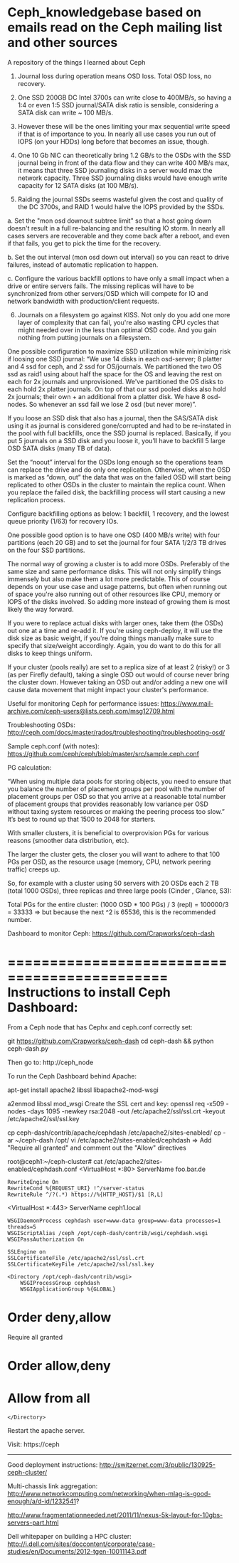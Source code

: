 Ceph_knowledgebase based on emails read on the Ceph mailing list and other sources
==================

A repository of the things I learned about Ceph

1.	Journal loss during operation means OSD loss. Total OSD loss, no recovery.

2.	One SSD 200GB DC Intel 3700s can write close to 400MB/s, so having a 1:4 or even 1:5 SSD journal/SATA disk ratio is sensible, considering a SATA disk can write ~ 100 MB/s.

3.	 However these will be the ones limiting your max sequential write speed if that is of importance to you. In nearly all use cases you run out of IOPS (on your HDDs) long before that becomes an issue, though.

4.	One 10 Gb NIC can theoretically bring 1.2 GB/s to the OSDs with the SSD journal being in front of the data flow and they can write 400 MB/s max, it means that three SSD journaling disks in a server would max the network capacity. Three SSD journaling disks would have enough write capacity for 12 SATA disks (at 100 MB/s).  

5.	Raiding the journal SSDs seems wasteful given the cost and quality of the DC 3700s, and RAID 1 would halve the IOPS provided by the SSDs.

a.	Set the "mon osd downout subtree limit" so that a host going down doesn't result in a full re-balancing and the resulting IO storm. In nearly all cases servers are recoverable and they come back after a reboot, and even if that fails, you get to pick the time for the recovery.

b. Set the out interval (mon osd down out interval) so you can react to drive failures, instead of automatic replication to happen.

c.	Configure the various backfill options to have only a small impact when a drive or entire servers fails. The missing replicas will have to be synchronized from other servers/OSD which will compete for IO and network bandwidth with production/client requests.

6.	Journals on a filesystem go against KISS. Not only do you add one more layer of complexity that can fail, you're also wasting CPU cycles that might needed over in the less than optimal OSD code. And you gain nothing from putting journals on a filesystem.

One possible configuration to maximize SSD utilization while minimizing risk if loosing one SSD journal:
“We use 14 disks in each osd-server; 8 platter and 4 ssd for ceph, and 2 ssd for OS/journals. We partitioned the two OS ssd as raid1 using about half the space for the OS and leaving the rest on each for 2x journals and unprovisioned. We've partitioned the OS disks to each hold 2x platter journals. On top of that our ssd pooled disks also hold 2x journals; their own + an additional from a platter disk. We have 8 osd-nodes. So whenever an ssd fail we lose 2 osd (but never more)”.

If you loose an SSD disk that also has a journal, then the SAS/SATA disk using it as journal is considered gone/corrupted and had to be re-instated in the pool with full backfills, once the SSD journal is replaced.
Basically, if you put 5 journals on a SSD disk and you loose it, you’ll have to backfill 5 large OSD SATA disks (many TB of data).

Set the “noout” interval  for the OSDs long enough so the operations team can replace the drive and do only one replication. Otherwise, when the OSD is marked as “down, out” the data that was on the failed OSD will start being replicated to other OSDs in the cluster to maintain the replica count. When you replace the failed disk, the backfilling process will start causing a new replication process.

Configure backfilling options as below: 1 backfill, 1 recovery, and the lowest queue priority (1/63) for recovery IOs.

One possible good option is to have one OSD (400 MB/s write) with four partitions (each 20 GB) and to set the journal for four SATA 1/2/3 TB drives on the four SSD partitions.


The normal way of growing a cluster is to add more OSDs. Preferably of the same size and same performance disks.
This will not only simplify things immensely but also make them a lot more predictable.
This of course depends on your use case and usage patterns, but often when running out of space you're also running out of other resources like CPU, memory or IOPS of the disks involved. So adding more instead of growing them is most likely the way forward.

If you were to replace actual disks with larger ones, take them (the OSDs) out one at a time and re-add it. If you're using ceph-deploy, it will use the disk size as basic weight, if you're doing things manually make sure to specify that size/weight accordingly. Again, you do want to do this for all disks to keep things uniform.

If your cluster (pools really) are set to a replica size of at least 2 (risky!) or 3 (as per Firefly default), taking a single OSD out would of course never bring the cluster down.
However taking an OSD out and/or adding a new one will cause data movement that might impact your cluster's performance.


Useful for monitoring Ceph for performance issues:
https://www.mail-archive.com/ceph-users@lists.ceph.com/msg12709.html

Troubleshooting OSDs:
http://ceph.com/docs/master/rados/troubleshooting/troubleshooting-osd/

Sample ceph.conf (with notes):
https://github.com/ceph/ceph/blob/master/src/sample.ceph.conf


PG calculation:

“When using multiple data pools for storing objects, you need to ensure that you balance the number of placement groups per pool with the number of placement groups per OSD so that you arrive at a reasonable total number of placement groups that provides reasonably low variance per OSD without taxing system resources or making the peering process too slow.”
It’s best to round up that 1500 to 2048 for starters.

With smaller clusters, it is beneficial to overprovision PGs for various reasons (smoother data distribution, etc).

The larger the cluster gets, the closer you will want to adhere to that 100 PGs per OSD, as the resource usage (memory, CPU, network peering traffic) creeps up.

So, for example with a cluster using 50 servers with 20 OSDs each 2 TB (total 1000 OSDs), three replicas and three large pools (Cinder , Glance, S3):

Total PGs for the entire cluster: (1000 OSD * 100 PGs) / 3 (repl) = 100000/3 = 33333 => but because the next ^2 is 65536, this is the recommended number.


Dashboard to monitor Ceph:
https://github.com/Crapworks/ceph-dash

=============================================
Instructions to install Ceph Dashboard:
=============================================

From a Ceph node that has Cephx and ceph.conf correctly set:

git https://github.com/Crapworks/ceph-dash 
cd ceph-dash && python ceph-dash.py

Then go to: http://ceph_node

To run the Ceph Dashboard behind Apache:

apt-get install apache2 libssl libapache2-mod-wsgi

a2enmod libssl mod_wsgi
Create the SSL cert and key:
openssl req -x509 -nodes -days 1095 -newkey rsa:2048 -out /etc/apache2/ssl/ssl.crt -keyout /etc/apache2/ssl/ssl.key

cp ceph-dash/contrib/apache/cephdash /etc/apache2/sites-enabled/
cp -ar ~/ceph-dash /opt/
vi /etc/apache2/sites-enabled/cephdash  => Add "Require all granted" and comment out the "Allow" directives

root@ceph1:~/ceph-cluster# cat /etc/apache2/sites-enabled/cephdash.conf 
<VirtualHost *:80>
    ServerName foo.bar.de

    RewriteEngine On
    RewriteCond %{REQUEST_URI} !^/server-status
    RewriteRule ^/?(.*) https://%{HTTP_HOST}/$1 [R,L]
</VirtualHost>

<VirtualHost *:443>
    ServerName ceph1.local

    WSGIDaemonProcess cephdash user=www-data group=www-data processes=1 threads=5
    WSGIScriptAlias /ceph /opt/ceph-dash/contrib/wsgi/cephdash.wsgi
    WSGIPassAuthorization On

    SSLEngine on
    SSLCertificateFile /etc/apache2/ssl/ssl.crt
    SSLCertificateKeyFile /etc/apache2/ssl/ssl.key

    <Directory /opt/ceph-dash/contrib/wsgi>
        WSGIProcessGroup cephdash
        WSGIApplicationGroup %{GLOBAL}
#        Order deny,allow
Require all granted
#        Order allow,deny
#        Allow from all
    </Directory>
</VirtualHost>


Restart the apache server.

Visit: https://ceph

--------------------------------------------------------------------------------------------------------

Good deployment instructions:
http://switzernet.com/3/public/130925-ceph-cluster/


Multi-chassis link aggregation:
http://www.networkcomputing.com/networking/when-mlag-is-good-enough/a/d-id/1232541?

http://www.fragmentationneeded.net/2011/11/nexus-5k-layout-for-10gbs-servers-part.html

Dell whitepaper on building a HPC cluster:
http://i.dell.com/sites/doccontent/corporate/case-studies/en/Documents/2012-tgen-10011143.pdf







